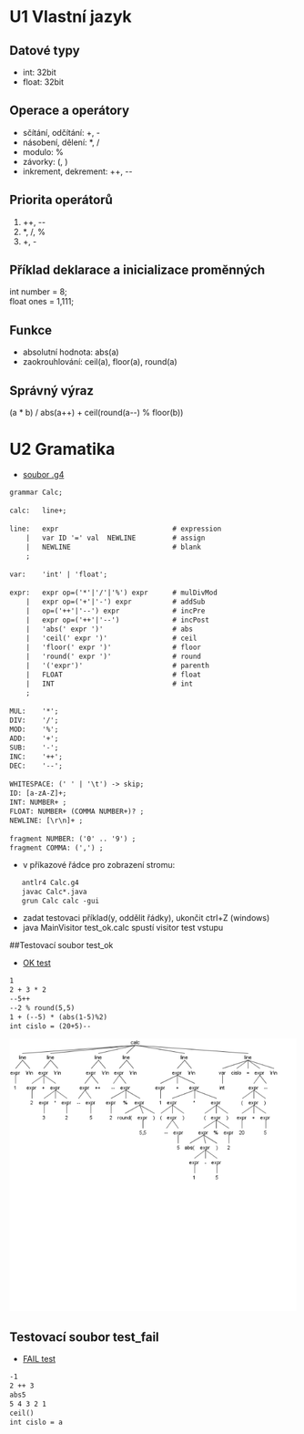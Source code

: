 # U1 Vlastní jazyk

## Datové typy
* int: 32bit
* float: 32bit

## Operace a operátory
* sčítání, odčítání: +, -
* násobení, dělení: *, /
* modulo: %
* závorky: (, )
* inkrement, dekrement: ++, --

## Priorita operátorů
1. ++, --
3. *, /, %
4. +, -

## Příklad deklarace a inicializace proměnných
int number = 8;  
float ones = 1,111;

## Funkce
* absolutní hodnota: abs(a)
* zaokrouhlování: ceil(a), floor(a), round(a)

## Správný výraz
(a * b) / abs(a++) + ceil(round(a--) % floor(b))  

# U2 Gramatika
* [soubor .g4](https://github.com/kaleckyj/prk2021/blob/main/Calc.g4)  
```
grammar Calc;

calc:	line+;

line:	expr                            # expression
    |	var ID '=' val  NEWLINE         # assign
    |   NEWLINE                         # blank
    ;

var:	'int' | 'float';

expr:   expr op=('*'|'/'|'%') expr      # mulDivMod
    |   expr op=('+'|'-') expr          # addSub
    |   op=('++'|'--') expr             # incPre
    |   expr op=('++'|'--')             # incPost
    |	'abs(' expr ')'                 # abs
    |   'ceil(' expr ')'                # ceil
    |   'floor(' expr ')'               # floor
    |   'round(' expr ')'               # round
    |   '('expr')'                      # parenth
    |   FLOAT                           # float
    |   INT                             # int
    ;

MUL:    '*';
DIV:    '/';
MOD:    '%';
ADD:    '+';
SUB:    '-';
INC:    '++';
DEC:    '--';

WHITESPACE: (' ' | '\t') -> skip;
ID: [a-zA-Z]+;
INT: NUMBER+ ;
FLOAT: NUMBER+ (COMMA NUMBER+)? ;
NEWLINE: [\r\n]+ ;

fragment NUMBER: ('0' .. '9') ;
fragment COMMA: (',') ;
```
* v příkazové řádce pro zobrazení stromu: 
``` 
   antlr4 Calc.g4
   javac Calc*.java
   grun Calc calc -gui
```
* zadat testovaci příklad(y, oddělit řádky), ukončit ctrl+Z (windows)    
* java MainVisitor test_ok.calc spustí visitor test vstupu  

##Testovací soubor test_ok
* [OK test](https://github.com/kaleckyj/prk2021/blob/main/test_ok.calc)  
```
1
2 + 3 * 2
--5++
--2 % round(5,5)
1 + (--5) * (abs(1-5)%2)
int cislo = (20+5)--
```
![OK](test_ok.png)
## Testovací soubor test_fail
* [FAIL test](https://github.com/kaleckyj/prk2021/blob/main/test_fail.calc)  
```
-1
2 ++ 3
abs5
5 4 3 2 1
ceil()
int cislo = a
```
